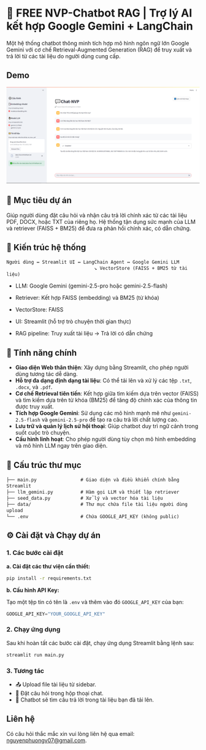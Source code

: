 # 💬 FREE NVP-Chatbot RAG | Trợ lý AI kết hợp Google Gemini + LangChain

Một hệ thống chatbot thông minh tích hợp mô hình ngôn ngữ lớn Google Gemini với cơ chế Retrieval-Augmented Generation (RAG) để truy xuất và trả lời từ các tài liệu do người dùng cung cấp.

## Demo
![Sample Image](demo/demo.png)

## 🎯 Mục tiêu dự án

Giúp người dùng đặt câu hỏi và nhận câu trả lời chính xác từ các tài liệu PDF, DOCX, hoặc TXT của riêng họ. Hệ thống tận dụng sức mạnh của LLM và retriever (FAISS + BM25) để đưa ra phản hồi chính xác, có dẫn chứng.

## 🧠 Kiến trúc hệ thống

```
Người dùng ↔️ Streamlit UI ↔️ LangChain Agent ↔️ Google Gemini LLM
                                ↘️ VectorStore (FAISS + BM25 từ tài liệu)
```

- LLM: Google Gemini (gemini-2.5-pro hoặc gemini-2.5-flash)

- Retriever: Kết hợp FAISS (embedding) và BM25 (từ khóa)

- VectorStore: FAISS

- UI: Streamlit (hỗ trợ trò chuyện thời gian thực)

- RAG pipeline: Truy xuất tài liệu → Trả lời có dẫn chứng

## 🚀 Tính năng chính

- **Giao diện Web thân thiện**: Xây dựng bằng Streamlit, cho phép người dùng tương tác dễ dàng.
- **Hỗ trợ đa dạng định dạng tài liệu**: Có thể tải lên và xử lý các tệp `.txt`, `.docx`, và `.pdf`.
- **Cơ chế Retrieval tiên tiến**: Kết hợp giữa tìm kiếm dựa trên vector (FAISS) và tìm kiếm dựa trên từ khóa (BM25) để tăng độ chính xác của thông tin được truy xuất.
- **Tích hợp Google Gemini**: Sử dụng các mô hình mạnh mẽ như `gemini-2.5-flash` và `gemini-2.5-pro` để tạo ra câu trả lời chất lượng cao.
- **Lưu trữ và quản lý lịch sử hội thoại**: Giúp chatbot duy trì ngữ cảnh trong suốt cuộc trò chuyện.
- **Cấu hình linh hoạt**: Cho phép người dùng tùy chọn mô hình embedding và mô hình LLM ngay trên giao diện.

## 🧱 Cấu trúc thư mục

```
├── main.py                # Giao diện và điều khiển chính bằng Streamlit
├── llm_gemini.py          # Hàm gọi LLM và thiết lập retriever
├── seed_data.py           # Xử lý và vector hóa tài liệu
├── data/                  # Thư mục chứa file tài liệu người dùng upload
└── .env                   # Chứa GOOGLE_API_KEY (không public)
```

## ⚙️ Cài đặt và Chạy dự án

### 1. Các bước cài đặt

__a. Cài đặt các thư viện cần thiết:__

```bash
pip install -r requirements.txt
```

__b. Cấu hình API Key:__

Tạo một tệp tin có tên là `.env` và thêm vào đó `GOOGLE_API_KEY` của bạn:

```javascript
GOOGLE_API_KEY="YOUR_GOOGLE_API_KEY"
```

### 2. Chạy ứng dụng

Sau khi hoàn tất các bước cài đặt, chạy ứng dụng Streamlit bằng lệnh sau:

```bash
streamlit run main.py
```

### 3. Tương tác
- 📤 Upload file tài liệu từ sidebar.
- 🧠 Đặt câu hỏi trong hộp thoại chat.
- 💬 Chatbot sẽ tìm câu trả lời trong tài liệu bạn đã tải lên.

## Liên hệ

Có câu hỏi thắc mắc xin vui lòng liên hệ qua email: nguyenphuongv07@gmail.com.
